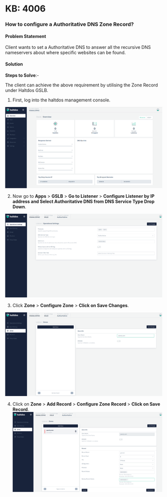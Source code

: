 # KB: 4006

### **How to configure a Authoritative DNS Zone Record?**

#### **Problem Statement**

Client wants to set a Authoritative DNS to answer all the recursive DNS nameservers about where specific websites can be found. 

#### **Solution**

**Steps to Solve**:-

The client can achieve the above requirement by utilising the Zone Record under Haltdos GSLB.

1. First, log into the haltdos management console.

![kb-4006](/img/gslb/v7/kb/overview_kb_4006_1.png)

2. Now go to **Apps** > **GSLB** > **Go to Listener** > **Configure Listener by IP address and Select Authoritative DNS from DNS Service Type Drop Down**.

![kb-4006](/img/gslb/v7/kb/operational_kb_4006_2.png)

3. Click **Zone** > **Configure Zone** > **Click on Save Changes**.

![kb-4006](/img/gslb/v7/kb/zone_kb_4006_3.png)

4. Click on **Zone** > **Add Record** > **Configure Zone Record** > **Click on Save Record**.
​
​![kb-4006](/img/gslb/v7/kb/zone_kb_4006_4.png)
